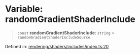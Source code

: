 # Variable: randomGradientShaderInclude

> `const` **randomGradientShaderInclude**: `string` = `randomGradientShaderIncludeSource`

Defined in: [rendering/shaders/includes/index.ts:20](https://github.com/Forge-Game-Engine/Forge/blob/7b95769650b59c5ba12aa490e41717344ca6bf1e/src/rendering/shaders/includes/index.ts#L20)
